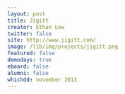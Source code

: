 ```yaml
---
layout: post
title: Jigitt
creator: Ethan Lew
twitter: false
site: http://www.jigitt.com/
image: /lib/img/projects/jigitt.png
featured: false
demodays: true
eboard: false
alumni: false
whichdd: november 2013
---
```

